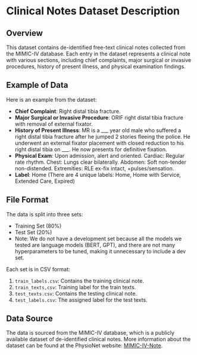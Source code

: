 # Clinical Notes Dataset Description

## Overview
This dataset contains de-identified free-text clinical notes collected 
from the MIMIC-IV database. Each entry in the dataset represents a 
clinical note with various sections, including chief complaints, 
major surgical or invasive procedures, history of present illness, 
and physical examination findings.

## Example of Data
Here is an example from the dataset:

- **Chief Complaint**: Right distal tibia fracture.
- **Major Surgical or Invasive Procedure**: ORIF right distal tibia 
fracture with removal of external fixator.
- **History of Present Illness**: MR is a ___ year old male who suffered 
a right distal tibia fracture after he jumped 2 stories fleeing the police. 
He underwent an external fixator placement with closed reduction to his 
right distal tibia on ___. He now presents for definitive fixation.
- **Physical Exam**: Upon admission, alert and oriented. Cardiac: 
Regular rate rhythm. Chest: Lungs clear bilaterally. 
Abdomen: Soft non-tender non-distended. Extremities: RLE ex-fix intact, 
+pulses/sensation.
- **Label**: Home (There are 4 unique labels: Home, 
Home with Service, Extended Care, Expired)

## File Format
The data is split into three sets:
- Training Set (80%)
- Test Set (20%)
- Note: We do not have a development set because 
all the models we tested are language models (BERT, GPT), 
and there are not many hyperparameters to be tuned, 
making it unnecessary to include a dev set.

Each set is in CSV format:
1. `train_labels.csv`: Contains the training clinical note.
2. `train_texts,csv`: Training label for the train texts.
2. `test_texts.csv`: Contains the testing clinical note.
2. `test_labels.csv`: The assigned label for the test texts.

## Data Source
The data is sourced from the MIMIC-IV database, which is a publicly available dataset of de-identified clinical notes. More information about the dataset can be found at the PhysioNet website: [MIMIC-IV-Note](https://physionet.org/content/mimic-iv-note/2.2/).
